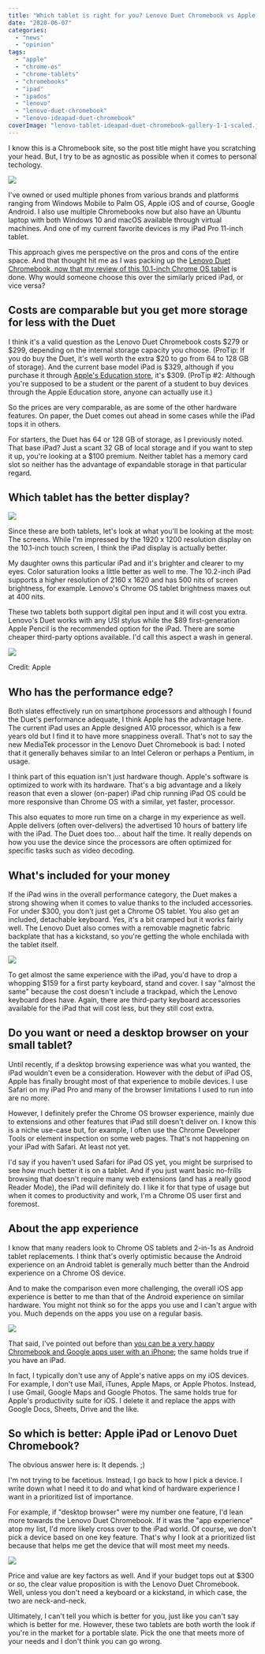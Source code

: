 ```yaml
---
title: "Which tablet is right for you? Lenovo Duet Chromebook vs Apple iPad"
date: "2020-06-07"
categories: 
  - "news"
  - "opinion"
tags: 
  - "apple"
  - "chrome-os"
  - "chrome-tablets"
  - "chromebooks"
  - "ipad"
  - "ipados"
  - "lenovo"
  - "lenovo-duet-chromebook"
  - "lenovo-ideapad-duet-chromebook"
coverImage: "lenovo-tablet-ideapad-duet-chromebook-gallery-1-1-scaled.jpg"
---
```


I know this is a Chromebook site, so the post title might have you scratching your head. But, I try to be as agnostic as possible when it comes to personal techology.

![](images/palm-pre.jpg)

I've owned or used multiple phones from various brands and platforms ranging from Windows Mobile to Palm OS, Apple iOS and of course, Google Android. I also use multiple Chromebooks now but also have an Ubuntu laptop with both Windows 10 and macOS available through virtual machines. And one of my current favorite devices is my iPad Pro 11-inch tablet.

This approach gives me perspective on the pros and cons of the entire space. And that thought hit me as I was packing up the [Lenovo Duet Chromebook, now that my review of this 10.1-inch Chrome OS tablet](https://www.aboutchromebooks.com/news/lenovo-ideapad-duet-chromebook-review-2020/) is done. Why would someone choose this over the similarly priced iPad, or vice versa?

## Costs are comparable but you get more storage for less with the Duet

I think it's a valid question as the Lenovo Duet Chromebook costs $279 or $299, depending on the internal storage capacity you choose. (ProTip: If you do buy the Duet, it's well worth the extra $20 to go from 64 to 128 GB of storage). And the current base model iPad is $329, although if you purchase it through [Apple's Education store](https://www.apple.com/us-hed/shop), it's $309. (ProTip #2: Although you're supposed to be a student or the parent of a student to buy devices through the Apple Education store, anyone can actually use it.)

So the prices are very comparable, as are some of the other hardware features. On paper, the Duet comes out ahead in some cases while the iPad tops it in others.

For starters, the Duet has 64 or 128 GB of storage, as I previously noted. That base iPad? Just a scant 32 GB of local storage and if you want to step it up, you're looking at a $100 premium. Neither tablet has a memory card slot so neither has the advantage of expandable storage in that particular regard.

## Which tablet has the better display?

![](images/lenovo-tablet-ideapad-duet-chromebook-gallery-3-1024x576.jpg)

Since these are both tablets, let's look at what you'll be looking at the most: The screens. While I'm impressed by the 1920 x 1200 resolution display on the 10.1-inch touch screen, I think the iPad display is actually better.

My daughter owns this particular iPad and it's brighter and clearer to my eyes. Color saturation looks a little better as well to me. The 10.2-inch iPad supports a higher resolution of 2160 x 1620 and has 500 nits of screen brightness, for example. Lenovo's Chrome OS tablet brightness maxes out at 400 nits.

These two tablets both support digital pen input and it will cost you extra. Lenovo's Duet works with any USI stylus while the $89 first-generation Apple Pencil is the recommended option for the iPad. There are some cheaper third-party options available. I'd call this aspect a wash in general.

![](images/Screenshot-2020-06-07-at-4.21.48-PM-1024x744.png)

Credit: Apple

## Who has the performance edge?

Both slates effectively run on smartphone processors and although I found the Duet's performance adequate, I think Apple has the advantage here. The current iPad uses an Apple designed A10 processor, which is a few years old but I find it to have more snappiness overall. That's not to say the new MediaTek processor in the Lenovo Duet Chromebook is bad: I noted that it generally behaves similar to an Intel Celeron or perhaps a Pentium, in usage.

I think part of this equation isn't just hardware though. Apple's software is optimized to work with its hardware. That's a big advantage and a likely reason that even a slower (on-paper) iPad chip running iPad OS could be more responsive than Chrome OS with a similar, yet faster, processor.

This also equates to more run time on a charge in my experience as well. Apple delivers (often over-delivers) the advertised 10 hours of battery life with the iPad. The Duet does too... about half the time. It really depends on how you use the device since the processors are often optimized for specific tasks such as video decoding.

## What's included for your money

If the iPad wins in the overall performance category, the Duet makes a strong showing when it comes to value thanks to the included accessories. For under $300, you don't just get a Chrome OS tablet. You also get an included, detachable keyboard. Yes, it's a bit cramped but it works fairly well. The Lenovo Duet also comes with a removable magnetic fabric backplate that has a kickstand, so you're getting the whole enchilada with the tablet itself.

![](images/IMG_1270-1024x768.jpg)

To get almost the same experience with the iPad, you'd have to drop a whopping $159 for a first party keyboard, stand and cover. I say "almost the same" because the cost doesn't include a trackpad, which the Lenovo keyboard does have. Again, there are third-party keyboard accessories available for the iPad that will cost less, but they still cost extra.

## Do you want or need a desktop browser on your small tablet?

Until recently, if a desktop browsing experience was what you wanted, the iPad wouldn't even be a consideration. However with the debut of iPad OS, Apple has finally brought most of that experience to mobile devices. I use Safari on my iPad Pro and many of the browser limitations I used to run into are no more.

However, I definitely prefer the Chrome OS browser experience, mainly due to extensions and other features that iPad still doesn't deliver on. I know this is a niche use-case but, for example, I often use the Chrome Developer Tools or element inspection on some web pages. That's not happening on your iPad with Safari. At least not yet.

I'd say if you haven't used Safari for iPad OS yet, you might be surprised to see how much better it is on a tablet. And if you just want basic no-frills browsing that doesn't require many web extensions (and has a really good Reader Mode), the iPad will definitely do. I like it for that type of usage but when it comes to productivity and work, I'm a Chrome OS user first and foremost.

## About the app experience

I know that many readers look to Chrome OS tablets and 2-in-1s as Android tablet replacements. I think that's overly optimistic because the Android experience on an Android tablet is generally much better than the Android experience on a Chrome OS device.

And to make the comparison even more challenging, the overall iOS app experience is better to me than that of the Android experience on similar hardware. You might not think so for the apps you use and I can't argue with you. Much depends on the apps you use on a regular basis.

![](images/Screenshot-2020-06-07-at-4.22.21-PM-1024x924.png)

That said, I've pointed out before than [you can be a very happy Chromebook and Google apps user with an iPhone](https://www.aboutchromebooks.com/opinion/can-you-happily-use-a-chromebook-and-an-iphone-yup/); the same holds true if you have an iPad.

In fact, I typically don't use any of Apple's native apps on my iOS devices. For example, I don't use Mail, iTunes, Apple Maps, or Apple Photos. Instead, I use Gmail, Google Maps and Google Photos. The same holds true for Apple's productivity suite for iOS. I delete it and replace the apps with Google Docs, Sheets, Drive and the like.

## So which is better: Apple iPad or Lenovo Duet Chromebook?

The obvious answer here is: It depends. ;)

I'm not trying to be facetious. Instead, I go back to how I pick a device. I write down what I need it to do and what kind of hardware experience I want in a prioritized list of importance.

For example, if "desktop browser" were my number one feature, I'd lean more towards the Lenovo Duet Chromebook. If it was the "app experience" atop my list, I'd more likely cross over to the iPad world. Of course, we don't pick a device based on one key feature. That's why I look at a prioritized list because that helps me get the device that will most meet my needs.

![](images/lenovo-tablet-ideapad-duet-chromebook-gallery-15-1024x576.jpg)

Price and value are key factors as well. And if your budget tops out at $300 or so, the clear value proposition is with the Lenovo Duet Chromebook. Well, unless you don't need a keyboard or a kickstand, in which case, the two are neck-and-neck.

Ultimately, I can't tell you which is better for you, just like you can't say which is better for me. However, these two tablets are both worth the look if you're in the market for a portable slate. Pick the one that meets more of your needs and I don't think you can go wrong.
